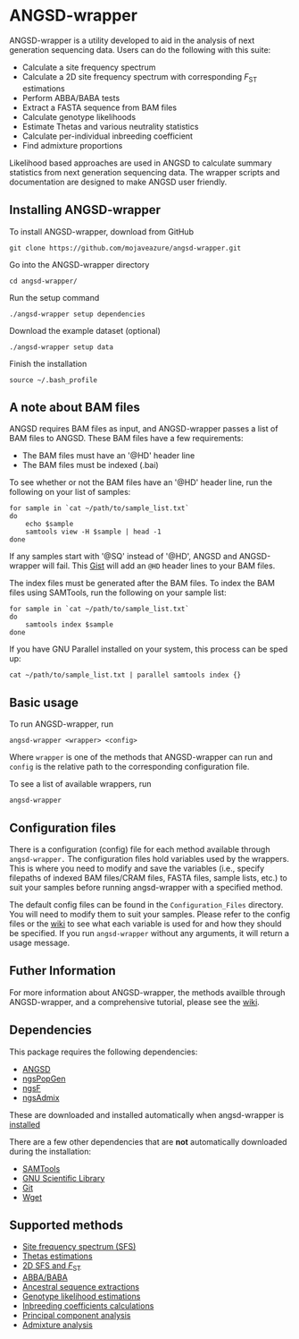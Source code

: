 # ANGSD-wrapper

ANGSD-wrapper is a utility developed to aid in the analysis of next generation sequencing data. Users can do the following with this suite:
- Calculate a site frequency spectrum
- Calculate a 2D site frequency spectrum with corresponding *F*<sub>ST</sub> estimations
- Perform ABBA/BABA tests
- Extract a FASTA sequence from BAM files
- Calculate genotype likelihoods
- Estimate Thetas and various neutrality statistics
- Calculate per-individual inbreeding coefficient
- Find admixture proportions

Likelihood based approaches are used in ANGSD to calculate summary statistics from next generation sequencing data. The wrapper scripts and documentation are designed to make ANGSD user friendly.

## Installing ANGSD-wrapper

To install ANGSD-wrapper, download from GitHub

```shell
git clone https://github.com/mojaveazure/angsd-wrapper.git
```

Go into the ANGSD-wrapper directory

```shell
cd angsd-wrapper/
```

Run the setup command

```shell
./angsd-wrapper setup dependencies
```

Download the example dataset (optional)

```shell
./angsd-wrapper setup data
```

Finish the installation

```shell
source ~/.bash_profile
```

## A note about BAM files

ANGSD requires BAM files as input, and ANGSD-wrapper passes a list of BAM files to ANGSD. These BAM files have a few requirements:

- The BAM files must have an '@HD' header line
- The BAM files must be indexed (.bai)

To see whether or not the BAM files have an '@HD' header line, run the following on your list of samples:
```shell
for sample in `cat ~/path/to/sample_list.txt`
do
    echo $sample
    samtools view -H $sample | head -1
done
```

If any samples start with '@SQ' instead of '@HD', ANGSD and ANGSD-wrapper will fail. This [Gist](https://gist.github.com/mojaveazure/d194c4705642eecf8437) will add an `@HD` header lines to your BAM files.

The index files must be generated after the BAM files. To index the BAM files using SAMTools, run the following on your sample list:

```shell
for sample in `cat ~/path/to/sample_list.txt`
do
    samtools index $sample
done
```

If you have GNU Parallel installed on your system, this process can be sped up:

```shell
cat ~/path/to/sample_list.txt | parallel samtools index {}
```

## Basic usage

To run ANGSD-wrapper, run

```shell
angsd-wrapper <wrapper> <config>
```

Where `wrapper` is one of the methods that ANGSD-wrapper can run and `config` is the relative path to the corresponding configuration file.

To see a list of available wrappers, run

```shell
angsd-wrapper
```

## Configuration files

There is a configuration (config) file for each method available through `angsd-wrapper.` The configuration files hold variables used by the wrappers. This is where you need to modify and save the variables (i.e., specify filepaths of indexed BAM files/CRAM files,  FASTA files, sample lists, etc.) to suit your samples before running angsd-wrapper with a specified method.

The default config files can be found in the `Configuration_Files` directory. You will need to modify them to suit your samples. Please refer to the config files or the [wiki](https://github.com/mojaveazure/angsd-wrapper/wiki) to see what each variable is used for and how they should be specified. If you run `angsd-wrapper` without any arguments, it will return a usage message.

## Futher Information

For more information about ANGSD-wrapper, the methods availble through ANGSD-wrapper, and a comprehensive tutorial, please see the [wiki](https://github.com/mojaveazure/angsd-wrapper/wiki).

## Dependencies
This package requires the following dependencies:
 - [ANGSD](https://github.com/angsd/angsd)
 - [ngsPopGen](https://github.com/mfumagalli/ngsPopGen)
 - [ngsF](https://github.com/fgvieira/ngsF)
 - [ngsAdmix](http://www.popgen.dk/software/index.php/NgsAdmix)

These are downloaded and installed automatically when angsd-wrapper is [installed](https://github.com/mojaveazure/angsd-wrapper#installing-angsd-wrapper)

There are a few other dependencies that are **not** automatically downloaded during the installation:
 - [SAMTools](http://samtools.github.io/)
 - [GNU Scientific Library](http://www.gnu.org/software/gsl/)
 - [Git](http://www.git-scm.com/)
 - [Wget](http://www.gnu.org/software/wget/)

## Supported methods

 - [Site frequency spectrum (SFS)](https://github.com/mojaveazure/angsd-wrapper/wiki/Site-Frequency-Spectrum)
 - [Thetas estimations](https://github.com/mojaveazure/angsd-wrapper/wiki/Thetas)
 - [2D SFS and *F*<sub>ST</sub>](https://github.com/mojaveazure/angsd-wrapper/wiki/2D-Site-Frequency-Spectrum-and-Fst)
 - [ABBA/BABA](https://github.com/mojaveazure/angsd-wrapper/wiki/Abbababa)
 - [Ancestral sequence extractions](https://github.com/mojaveazure/angsd-wrapper/wiki/Ancestral-Sequence)
 - [Genotype likelihood estimations](https://github.com/mojaveazure/angsd-wrapper/wiki/Genotype-Likelihoods)
 - [Inbreeding coefficients calculations](https://github.com/mojaveazure/angsd-wrapper/wiki/Inbreeding-Coefficients)
 - [Principal component analysis](https://github.com/arundurvasula/angsd-wrapper/wiki/Principle-Components-Analysis)
 - [Admixture analysis](https://github.com/mojaveazure/angsd-wrapper/wiki/Admixture-Analysis)
